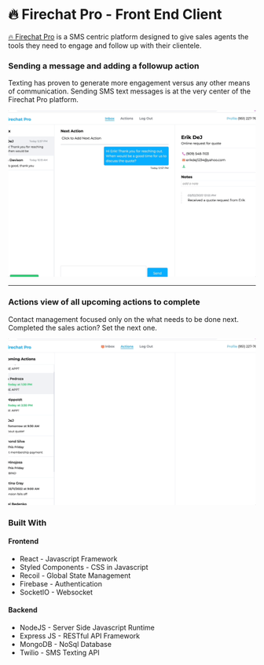 # 🔥 Firechat Pro - Front End Client

[🔥 Firechat Pro](https://firechat.pro) is a SMS centric platform designed to give sales agents the tools they need to engage and follow up with their clientele.

### Sending a message and adding a followup action

Texting has proven to generate more engagement versus any other means of communication. Sending SMS text messages is at the very center of the Firechat Pro platform.

![sending sms example](sms-example.gif)

---

### Actions view of all upcoming actions to complete

Contact management focused only on the what needs to be done next. Completed the sales action? Set the next one.

![action view example](action-view-example.gif)

### Built With

#### Frontend

- React - Javascript Framework
- Styled Components - CSS in Javascript
- Recoil - Global State Management
- Firebase - Authentication
- SocketIO - Websocket

#### Backend

- NodeJS - Server Side Javascript Runtime
- Express JS - RESTful API Framework
- MongoDB - NoSql Database
- Twilio - SMS Texting API
